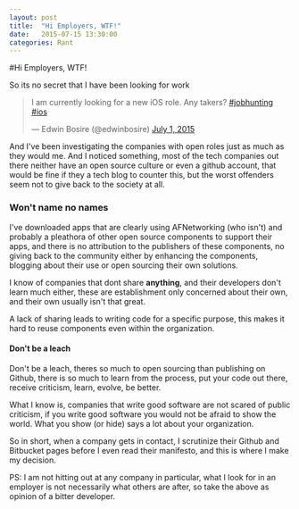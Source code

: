 ```yaml
---
layout: post
title:  "Hi Employers, WTF!"
date:   2015-07-15 13:30:00
categories: Rant
---
```


#Hi Employers, WTF!

So its no secret that I have been looking for work

<blockquote class="twitter-tweet" lang="en"><p lang="en" dir="ltr">I am currently looking for a new iOS role. Any takers? <a href="https://twitter.com/hashtag/jobhunting?src=hash">#jobhunting</a> <a href="https://twitter.com/hashtag/ios?src=hash">#ios</a></p>&mdash; Edwin Bosire (@edwinbosire) <a href="https://twitter.com/edwinbosire/status/616199167363444738">July 1, 2015</a></blockquote>
<script async src="//platform.twitter.com/widgets.js" charset="utf-8"></script>

And I've been investigating the companies with open roles just as much as they would me. And I noticed something, most of the tech companies out there neither have an open source culture or even a github account, that would be fine if they a tech blog to counter this, but the worst offenders seem not to give back to the society at all. 

### Won't name no names

I've downloaded apps that are clearly using AFNetworking (who isn't) and probably a pleathora of other open source components to support their apps, and there is no attribution to the publishers of these components, no giving back to the community either by enhancing the components, blogging about their use or open sourcing their own solutions.

I know of companies that dont share **anything**, and their developers don't learn much either, these are establishment only concerned about their own, and their own usually isn't that great. 

A lack of sharing leads to writing code for a specific purpose, this makes it hard to reuse components even within the organization.

#### Don't be a leach

Don't be a leach, theres so much to open sourcing than publishing on Github, there is so much to learn from the process, put your code out there, receive criticism, learn, evolve, be better.

What I know is, companies that write good software are not scared of public criticism, if you write good software you would not be afraid to show the world. What you show (or hide) says a lot about your organization.

So in short, when a company gets in contact, I scrutinize their Github and Bitbucket pages before I even read their manifesto, and this is where I make my decision.

PS: I am not hitting out at any company in particular, what I look for in an employer is not necessarily what others are after, so take the above as opinion of a bitter developer.
